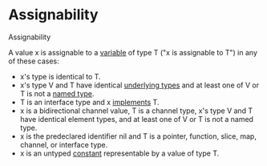 # Assignability

Assignability

A value x is assignable to a [variable](/Variables/) of type T ("x is assignable to T") in any of these cases:

  * x's type is identical to T.
  * x's type V and T have identical [underlying types](/Types/) and at least one of V or T is not a [named type](/Types/).
  * T is an interface type and x [implements](/Types/interface_types.html) T.
  * x is a bidirectional channel value, T is a channel type, x's type V and T have identical element types, and at least one of V or T is not a named type.
  * x is the predeclared identifier nil and T is a pointer, function, slice, map, channel, or interface type.
  * x is an untyped [constant](/Constants/) representable by a value of type T.